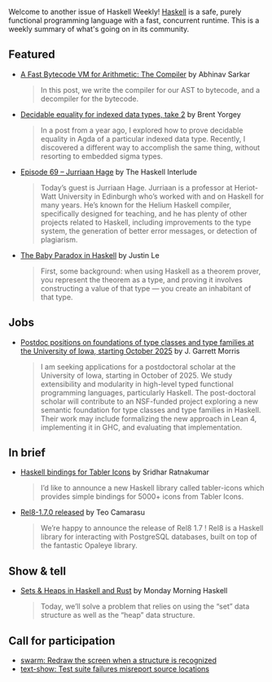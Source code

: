 Welcome to another issue of Haskell Weekly!
[Haskell](https://www.haskell.org) is a safe, purely functional programming language with a fast, concurrent runtime.
This is a weekly summary of what's going on in its community.

## Featured

- [A Fast Bytecode VM for Arithmetic: The Compiler](https://abhinavsarkar.net/posts/arithmetic-bytecode-vm-compiler/) by Abhinav Sarkar
  > In this post, we write the compiler for our AST to bytecode, and a decompiler for the bytecode.
  
- [Decidable equality for indexed data types, take 2](https://byorgey.github.io/blog/posts/2025/08/22/OneLevelTypesIndexed2.lagda.html) by Brent Yorgey
  > In a post from a year ago, I explored how to prove decidable equality in Agda of a particular indexed data type. Recently, I discovered a different way to accomplish the same thing, without resorting to embedded sigma types.

- [Episode 69 – Jurriaan Hage](https://haskell.foundation/podcast/69/) by The Haskell Interlude
  > Today’s guest is Jurriaan Hage. Jurriaan is a professor at Heriot-Watt University in Edinburgh who’s worked with and on Haskell for many years. He’s known for the Helium Haskell compiler, specifically designed for teaching, and he has plenty of other projects related to Haskell, including improvements to the type system, the generation of better error messages, or detection of plagiarism.
  
- [The Baby Paradox in Haskell](https://blog.jle.im/entry/the-baby-paradox-in-haskell.html) by Justin Le
  > First, some background: when using Haskell as a theorem prover, you represent the theorem as a type, and proving it involves constructing a value of that type — you create an inhabitant of that type.

## Jobs

- [Postdoc positions on foundations of type classes and type families at the University of Iowa, starting October 2025](https://discourse.haskell.org/t/postdoc-positions-on-foundations-of-type-classes-and-type-families-at-the-university-of-iowa-starting-october-2025/12822) by J. Garrett Morris
  > I am seeking applications for a postdoctoral scholar at the University of Iowa, starting in October of 2025. We study extensibility and modularity in high-level typed functional programming languages, particularly Haskell. The post-doctoral scholar will contribute to an NSF-funded project exploring a new semantic foundation for type classes and type families in Haskell. Their work may include formalizing the new approach in Lean 4, implementing it in GHC, and evaluating that implementation.

## In brief

- [Haskell bindings for Tabler Icons](https://discourse.haskell.org/t/haskell-bindings-for-tabler-icons/12842) by Sridhar Ratnakumar
  > I’d like to announce a new Haskell library called tabler-icons which provides simple bindings for 5000+ icons from Tabler Icons.

- [Rel8-1.7.0 released](https://discourse.haskell.org/t/rel8-1-7-0-released/12840) by Teo Camarasu
  > We’re happy to announce the release of Rel8 1.7 ! Rel8 is a Haskell library for interacting with PostgreSQL databases, built on top of the fantastic Opaleye library.

## Show & tell

- [Sets & Heaps in Haskell and Rust](https://mmhaskell.com/blog/2025/8/25/sets-amp-heaps-in-haskell-and-rust) by Monday Morning Haskell
  > Today, we’ll solve a problem that relies on using the “set” data structure as well as the “heap” data structure. 

## Call for participation

- [swarm: Redraw the screen when a structure is recognized](https://github.com/swarm-game/swarm/issues/2562)
- [text-show: Test suite failures misreport source locations](https://github.com/RyanGlScott/text-show/issues/67)
